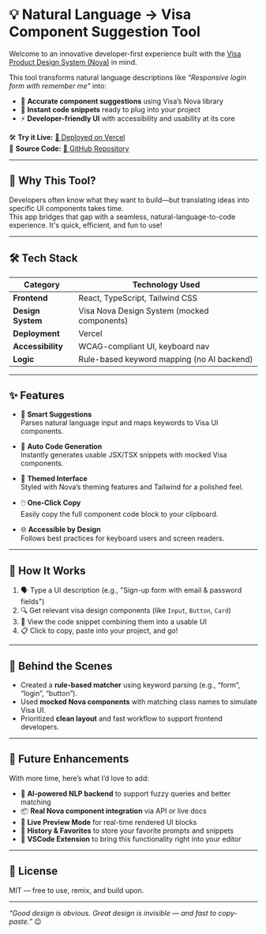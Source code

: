 # 💡 Natural Language → Visa Component Suggestion Tool

Welcome to an innovative developer-first experience built with the [Visa Product Design System (Nova)](https://developer.visa.com/pages/design-system) in mind.

This tool transforms natural language descriptions like _"Responsive login form with remember me"_ into:
- 🎯 **Accurate component suggestions** using Visa’s Nova library
- 🧩 **Instant code snippets** ready to plug into your project
- ⚡ **Developer-friendly UI** with accessibility and usability at its core

🛠 **Try it Live:** [🔗 Deployed on Vercel](https://your-vercel-link.com)  
📂 **Source Code:** [🔗 GitHub Repository](https://github.com/ashevkar/visa-component-suggestion-tool)

---

## 🚀 Why This Tool?

Developers often know what they want to build—but translating ideas into specific UI components takes time.  
This app bridges that gap with a seamless, natural-language-to-code experience. It's quick, efficient, and fun to use!

---

## 🛠 Tech Stack

| Category       | Technology Used                               |
|----------------|------------------------------------------------|
| **Frontend**   | React, TypeScript, Tailwind CSS                |
| **Design System** | Visa Nova Design System (mocked components) |
| **Deployment** | Vercel                                          |
| **Accessibility** | WCAG-compliant UI, keyboard nav             |
| **Logic**      | Rule-based keyword mapping (no AI backend)     |

---

## ✨ Features

- 🧠 **Smart Suggestions**  
  Parses natural language input and maps keywords to Visa UI components.

- 📄 **Auto Code Generation**  
  Instantly generates usable JSX/TSX snippets with mocked Visa components.

- 🎨 **Themed Interface**  
  Styled with Nova’s theming features and Tailwind for a polished feel.

- 🖱️ **One-Click Copy**  
  Easily copy the full component code block to your clipboard.

- 🌐 **Accessible by Design**  
  Follows best practices for keyboard users and screen readers.

---

## 🧪 How It Works

1. 🗣 Type a UI description (e.g., "Sign-up form with email & password fields")
2. 🔍 Get relevant visa design components (like `Input`, `Button`, `Card`)
3. 🧱 View the code snippet combining them into a usable UI
4. 📋 Click to copy, paste into your project, and go!

---

## 💭 Behind the Scenes

- Created a **rule-based matcher** using keyword parsing (e.g., “form”, “login”, “button”).
- Used **mocked Nova components** with matching class names to simulate Visa UI.
- Prioritized **clean layout** and fast workflow to support frontend developers.

---

## 🧠 Future Enhancements

With more time, here’s what I’d love to add:

- 🤖 **AI-powered NLP backend** to support fuzzy queries and better matching
- 📦 **Real Nova component integration** via API or live docs
- 🎥 **Live Preview Mode** for real-time rendered UI blocks
- 💾 **History & Favorites** to store your favorite prompts and snippets
- 🧩 **VSCode Extension** to bring this functionality right into your editor

---

## 📜 License

MIT — free to use, remix, and build upon.

---

_“Good design is obvious. Great design is invisible — and fast to copy-paste.”_ 😉  

